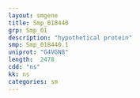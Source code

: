 ```yaml
---
layout: smgene
title: Smp_018440
grp: Smp_01
description: "hypothetical protein"
smp: Smp_018440.1
uniprot: "G4VGN8"
length:  2478
cdd: "ns"
kk: ns
categories: sm
---
```

